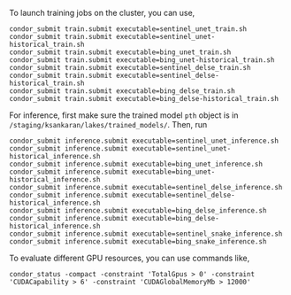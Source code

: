 
To launch training jobs on the cluster, you can use,

```
condor_submit train.submit executable=sentinel_unet_train.sh
condor_submit train.submit executable=sentinel_unet-historical_train.sh
condor_submit train.submit executable=bing_unet_train.sh
condor_submit train.submit executable=bing_unet-historical_train.sh
condor_submit train.submit executable=sentinel_delse_train.sh
condor_submit train.submit executable=sentinel_delse-historical_train.sh
condor_submit train.submit executable=bing_delse_train.sh
condor_submit train.submit executable=bing_delse-historical_train.sh
```

For inference, first make sure the trained model `pth` object is in
`/staging/ksankaran/lakes/trained_models/`. Then, run

```
condor_submit inference.submit executable=sentinel_unet_inference.sh
condor_submit inference.submit executable=sentinel_unet-historical_inference.sh
condor_submit inference.submit executable=bing_unet_inference.sh
condor_submit inference.submit executable=bing_unet-historical_inference.sh
condor_submit inference.submit executable=sentinel_delse_inference.sh
condor_submit inference.submit executable=sentinel_delse-historical_inference.sh
condor_submit inference.submit executable=bing_delse_inference.sh
condor_submit inference.submit executable=bing_delse-historical_inference.sh
condor_submit inference.submit executable=sentinel_snake_inference.sh
condor_submit inference.submit executable=bing_snake_inference.sh
```

To evaluate different GPU resources, you can use commands like,

```
condor_status -compact -constraint 'TotalGpus > 0' -constraint 'CUDACapability > 6' -constraint 'CUDAGlobalMemoryMb > 12000'
```
